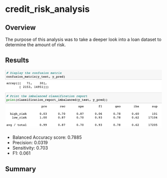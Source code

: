 # credit_risk_analysis
## Overview
The purpose of this analysis was to take a deeper look into a loan dataset to determine the amount of risk.
## Results
![Balanced Random Forest Classifier](https://github.com/rindneremily/credit_risk_analysis/blob/main/images/Balanced%20Random%20Forest%20Classifier.png)
- Balanced Accuracy score: 0.7885
- Precision: 0.0319
- Sensitivity: 0.703
- F1: 0.061

## Summary
